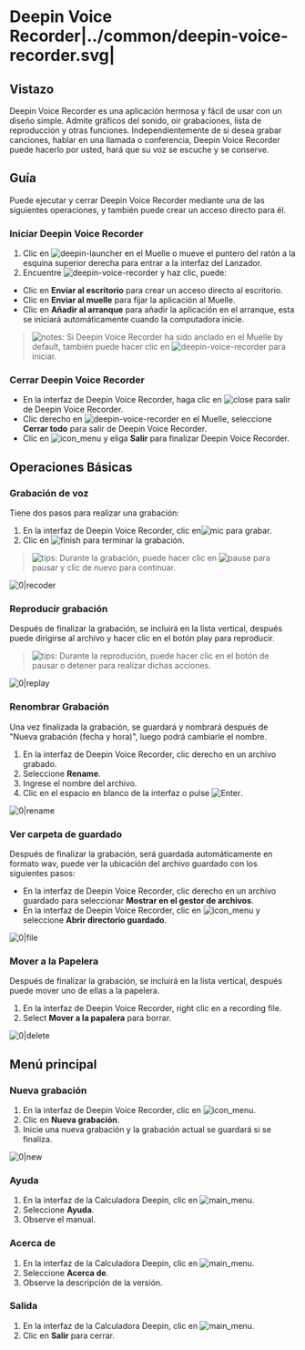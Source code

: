 # Deepin Voice Recorder|../common/deepin-voice-recorder.svg|

## Vistazo

Deepin Voice Recorder es una aplicación hermosa y fácil de usar con un diseño simple. Admite gráficos del sonido, oir grabaciones, lista de reproducción y otras funciones. Independientemente de si desea grabar canciones, hablar en una llamada o conferencia, Deepin Voice Recorder puede hacerlo por usted, hará que su voz se escuche y se conserve.

## Guía

Puede ejecutar y cerrar Deepin Voice Recorder mediante una de las siguientes operaciones, y también puede crear un acceso directo para él.

### Iniciar Deepin Voice Recorder

1. Clic en ![deepin-launcher](icon/deepin-launcher.svg) en el Muelle o mueve el puntero del ratón a la esquina superior derecha para entrar a la interfaz del Lanzador.
2. Encuentre ![deepin-voice-recorder](icon/deepin-voice-recorder.svg) y haz clic, puede:

  - Clic en  **Envíar al escritorio** para crear un acceso directo al escritorio.
  - Clic en  **Enviar al muelle** para fijar la aplicación al Muelle.
  - Clic en  **Añadir al arranque** para añadir la aplicación en el arranque, esta se iniciará automáticamente cuando la computadora inicie.

> ![notes](icon/notes.svg): Si Deepin Voice Recorder ha sido anclado en el Muelle by default, también puede hacer clic en ![deepin-voice-recorder](icon/deepin-voice-recorder.svg) para iniciar.

### Cerrar Deepin Voice Recorder

- En la interfaz de Deepin Voice Recorder, haga clic en ![close](icon/close_icon.svg) para salir de Deepin Voice Recorder.
- Clic derecho en ![deepin-voice-recorder](icon/deepin-voice-recorder.svg) en el Muelle, seleccione **Cerrar todo** para salir de Deepin Voice Recorder.
- Clic en ![icon_menu](icon/icon_menu.svg) y eliga **Salir** para finalizar Deepin Voice Recorder.

## Operaciones Básicas

### Grabación de voz

Tiene dos pasos para realizar una grabación:

1. En la interfaz de Deepin Voice Recorder, clic en![mic](icon/mic.svg) para grabar.
2. Clic en ![finish](icon/finish.svg) para terminar la grabación.

> ![tips](icon/tips.svg): Durante la grabación, puede hacer clic en ![pause](icon/pause.svg) para pausar y clic de nuevo para continuar.

![0|recoder](jpg/recorder.jpg)

### Reproducir grabación

Después de finalizar la grabación, se incluirá en la lista vertical, después puede dirigirse al archivo y hacer clic en el botón play para reproducir.

> ![tips](icon/tips.svg): Durante la reprodución, puede hacer clic en el botón de pausar o detener para realizar dichas acciones.

![0|replay](jpg/replay.jpg)

### Renombrar Grabación

Una vez finalizada la grabación, se guardará y nombrará después de "Nueva grabación (fecha y hora)", luego podrá cambiarle el nombre.

1. En la interfaz de Deepin Voice Recorder, clic derecho en un archivo grabado.
2. Seleccione **Rename**.
3. Ingrese el nombre del archivo.
4. Clic en el espacio en blanco de la interfaz o pulse ![Enter](icon/Enter.svg).

![0|rename](jpg/rename.jpg)

### Ver carpeta de guardado

Después de finalizar la grabación, será guardada automáticamente en formato wav, puede ver la ubicación del archivo guardado con los siguientes pasos:

- En la interfaz de Deepin Voice Recorder, clic derecho en un archivo guardado para seleccionar **Mostrar en el gestor de archivos**.
- En la interfaz de Deepin Voice Recorder, clic en ![icon_menu](icon/icon_menu.svg) y seleccione **Abrir directorio guardado**.

![0|file](jpg/file.jpg)

### Mover a la Papelera

Después de finalizar la grabación, se incluirá en la lista vertical, después puede mover uno de ellas a la papelera.

1. En la interfaz de Deepin Voice Recorder, right clic en a recording file.
2. Select **Mover a la papalera** para borrar.

![0|delete](jpg/delete.jpg)

## Menú principal

### Nueva grabación

1. En la interfaz de Deepin Voice Recorder, clic en ![icon_menu](icon/icon_menu.svg).
2. Clic en **Nueva grabación**.
3. Inicie una nueva grabación y la grabación actual se guardará si se finaliza.

![0|new](jpg/new.png)

### Ayuda

1. En la interfaz de la Calculadora Deepin, clic en ![main_menu](icon/main_menu.svg).
2. Seleccione **Ayuda**.
3. Observe el manual.

### Acerca de

1. En la interfaz de la Calculadora Deepin, clic en ![main_menu](icon/main_menu.svg).
2. Seleccione **Acerca de**.
3. Observe la descripción de la versión.

### Salida

1. En la interfaz de la Calculadora Deepin, clic en ![main_menu](icon/main_menu.svg).
2. Clic en **Salir** para cerrar.
